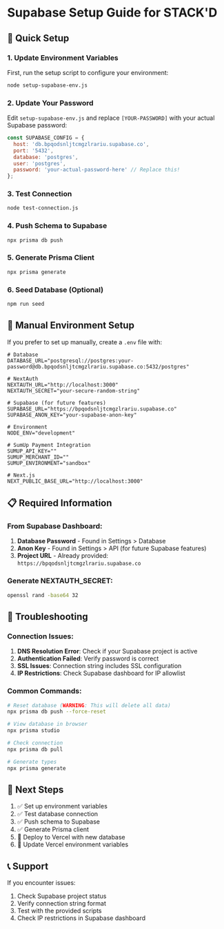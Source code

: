 # Supabase Setup Guide for STACK'D

## 🚀 Quick Setup

### 1. Update Environment Variables

First, run the setup script to configure your environment:

```bash
node setup-supabase-env.js
```

### 2. Update Your Password

Edit `setup-supabase-env.js` and replace `[YOUR-PASSWORD]` with your actual Supabase password:

```javascript
const SUPABASE_CONFIG = {
  host: 'db.bpqodsnljtcmgzlrariu.supabase.co',
  port: '5432',
  database: 'postgres',
  user: 'postgres',
  password: 'your-actual-password-here' // Replace this!
};
```

### 3. Test Connection

```bash
node test-connection.js
```

### 4. Push Schema to Supabase

```bash
npx prisma db push
```

### 5. Generate Prisma Client

```bash
npx prisma generate
```

### 6. Seed Database (Optional)

```bash
npm run seed
```

## 🔧 Manual Environment Setup

If you prefer to set up manually, create a `.env` file with:

```env
# Database
DATABASE_URL="postgresql://postgres:your-password@db.bpqodsnljtcmgzlrariu.supabase.co:5432/postgres"

# NextAuth
NEXTAUTH_URL="http://localhost:3000"
NEXTAUTH_SECRET="your-secure-random-string"

# Supabase (for future features)
SUPABASE_URL="https://bpqodsnljtcmgzlrariu.supabase.co"
SUPABASE_ANON_KEY="your-supabase-anon-key"

# Environment
NODE_ENV="development"

# SumUp Payment Integration
SUMUP_API_KEY=""
SUMUP_MERCHANT_ID=""
SUMUP_ENVIRONMENT="sandbox"

# Next.js
NEXT_PUBLIC_BASE_URL="http://localhost:3000"
```

## 📋 Required Information

### From Supabase Dashboard:
1. **Database Password** - Found in Settings > Database
2. **Anon Key** - Found in Settings > API (for future Supabase features)
3. **Project URL** - Already provided: `https://bpqodsnljtcmgzlrariu.supabase.co`

### Generate NEXTAUTH_SECRET:
```bash
openssl rand -base64 32
```

## 🚨 Troubleshooting

### Connection Issues:
1. **DNS Resolution Error**: Check if your Supabase project is active
2. **Authentication Failed**: Verify password is correct
3. **SSL Issues**: Connection string includes SSL configuration
4. **IP Restrictions**: Check Supabase dashboard for IP allowlist

### Common Commands:
```bash
# Reset database (WARNING: This will delete all data)
npx prisma db push --force-reset

# View database in browser
npx prisma studio

# Check connection
npx prisma db pull

# Generate types
npx prisma generate
```

## 🎯 Next Steps

1. ✅ Set up environment variables
2. ✅ Test database connection
3. ✅ Push schema to Supabase
4. ✅ Generate Prisma client
5. 🔄 Deploy to Vercel with new database
6. 🔄 Update Vercel environment variables

## 📞 Support

If you encounter issues:
1. Check Supabase project status
2. Verify connection string format
3. Test with the provided scripts
4. Check IP restrictions in Supabase dashboard 